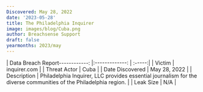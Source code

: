 ```yaml
---
Discovered: May 28, 2022
date: '2023-05-28'
title: The Philadelphia Inquirer
image: images/blog/Cuba.png
author: Breachsense Support
draft: false
yearmonths: 2023/may
---
```


| Data Breach Report------------:     |:-------------:    | :-----:|
| Victim      | inquirer.com      | 
| Threat Actor      | Cuba      | 
| Date Discovered      | May 28, 2022      | 
| Description      | Philadelphia Inquirer, LLC provides essential journalism for the diverse communities of the Philadelphia region.      | 
| Leak Size      | N/A      | 

